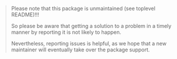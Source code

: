 > Please note that this package is unmaintained (see toplevel README)!!!
>
> So please be aware that getting a solution to a problem in a timely
> manner by reporting it is not likely to happen.
>
> Nevertheless, reporting issues is helpful, as we hope that a new
> maintainer will eventually take over the package support.

